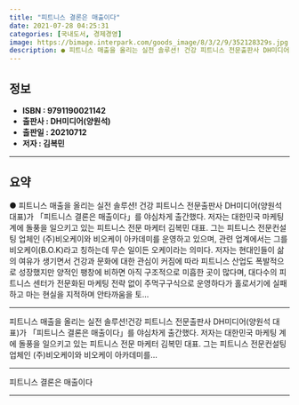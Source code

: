 ```yaml
---
title: "피트니스 결론은 매출이다"
date: 2021-07-28 04:25:31
categories: [국내도서, 경제경영]
image: https://bimage.interpark.com/goods_image/8/3/2/9/352128329s.jpg
description: ● 피트니스 매출을 올리는 실전 솔루션! 건강 피트니스 전문출판사 DH미디어(양원석 대표)가 「피트니스 결론은 매출이다」를 야심차게 출간했다. 저자는 대한민국 마케팅 계에 돌풍을 일으키고 있는 피트니스 전문 마케터 김복민 대표. 그는 피트니스 전문컨설팅 업체인 (주)비오케이와 비오케
---
```


## **정보**

- **ISBN : 9791190021142**
- **출판사 : DH미디어(양원석)**
- **출판일 : 20210712**
- **저자 : 김복민**

------



## **요약**

●  피트니스 매출을 올리는 실전 솔루션!  건강 피트니스 전문출판사 DH미디어(양원석 대표)가 「피트니스 결론은 매출이다」를 야심차게 출간했다. 저자는 대한민국 마케팅 계에 돌풍을 일으키고 있는 피트니스 전문 마케터 김복민 대표. 그는 피트니스 전문컨설팅 업체인 (주)비오케이와 비오케이 아카데미를 운영하고 있으며, 관련 업계에서는 그를 비오케이(B.O.K)라고 칭하는데 무슨 일이든 오케이라는 의미다.  저자는 현대인들이 삶의 여유가 생기면서 건강과 문화에 대한 관심이 커짐에 따라 피트니스 산업도 폭발적으로 성장했지만 양적인 팽창에 비하면 아직 구조적으로 미흡한 곳이 많다며, 대다수의 피트니스 센터가 전문화된 마케팅 전략 없이 주먹구구식으로 운영하다가 홀로서기에 실패하고 마는 현실을 지적하며 안타까움을 토...

------

피트니스 매출을 올리는 실전 솔루션!건강 피트니스 전문출판사 DH미디어(양원석 대표)가 「피트니스 결론은 매출이다」를 야심차게 출간했다. 저자는 대한민국 마케팅 계에 돌풍을 일으키고 있는 피트니스 전문 마케터 김복민 대표. 그는 피트니스 전문컨설팅 업체인 (주)비오케이와 비오케이 아카데미를... 

------


피트니스 결론은 매출이다 

------



